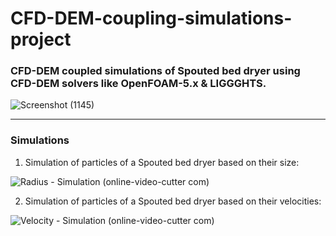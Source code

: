 # CFD-DEM-coupling-simulations-project

### CFD-DEM coupled simulations of Spouted bed dryer using CFD-DEM solvers like OpenFOAM-5.x & LIGGGHTS.

![Screenshot (1145)](https://user-images.githubusercontent.com/68963724/119816714-a8f2e180-bf0a-11eb-907a-a75634791b21.png)

<hr>

### Simulations

1. Simulation of particles of a Spouted bed dryer based on their size:

![Radius - Simulation (online-video-cutter com)](https://user-images.githubusercontent.com/68963724/119815917-b5c30580-bf09-11eb-8212-fa6155eb0b21.gif)


2. Simulation of particles of a Spouted bed dryer based on their velocities:

![Velocity - Simulation (online-video-cutter com)](https://user-images.githubusercontent.com/68963724/119816001-cf644d00-bf09-11eb-93df-448774994911.gif)
